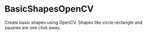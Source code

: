 # BasicShapesOpenCV
Create basic shapes using OpenCV. Shapes like circle rectangle and squares are one click away.
